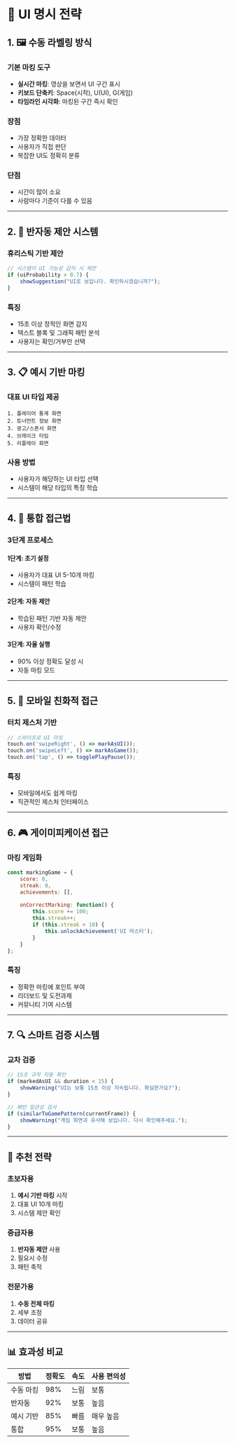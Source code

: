 # 🎨 UI 명시 전략

## 1. 🖼️ 수동 라벨링 방식

### 기본 마킹 도구
- **실시간 마킹**: 영상을 보면서 UI 구간 표시
- **키보드 단축키**: Space(시작), U(UI), G(게임)
- **타임라인 시각화**: 마킹된 구간 즉시 확인

### 장점
- 가장 정확한 데이터
- 사용자가 직접 판단
- 복잡한 UI도 정확히 분류

### 단점
- 시간이 많이 소요
- 사람마다 기준이 다를 수 있음

---

## 2. 🤖 반자동 제안 시스템

### 휴리스틱 기반 제안
```javascript
// 시스템이 UI 가능성 감지 시 제안
if (uiProbability > 0.7) {
    showSuggestion("UI로 보입니다. 확인하시겠습니까?");
}
```

### 특징
- 15초 이상 정적인 화면 감지
- 텍스트 블록 및 그래픽 패턴 분석
- 사용자는 확인/거부만 선택

---

## 3. 📋 예시 기반 마킹

### 대표 UI 타입 제공
```
1. 플레이어 통계 화면
2. 토너먼트 정보 화면
3. 광고/스폰서 화면
4. 브레이크 타임
5. 리플레이 화면
```

### 사용 방법
- 사용자가 해당하는 UI 타입 선택
- 시스템이 해당 타입의 특징 학습

---

## 4. 🎯 통합 접근법

### 3단계 프로세스

#### 1단계: 초기 설정
- 사용자가 대표 UI 5-10개 마킹
- 시스템이 패턴 학습

#### 2단계: 자동 제안
- 학습된 패턴 기반 자동 제안
- 사용자 확인/수정

#### 3단계: 자율 실행
- 90% 이상 정확도 달성 시
- 자동 마킹 모드

---

## 5. 📱 모바일 친화적 접근

### 터치 제스처 기반
```javascript
// 스와이프로 UI 마킹
touch.on('swipeRight', () => markAsUI());
touch.on('swipeLeft', () => markAsGame());
touch.on('tap', () => togglePlayPause());
```

### 특징
- 모바일에서도 쉽게 마킹
- 직관적인 제스처 인터페이스

---

## 6. 🎮 게이미피케이션 접근

### 마킹 게임화
```javascript
const markingGame = {
    score: 0,
    streak: 0,
    achievements: [],
    
    onCorrectMarking: function() {
        this.score += 100;
        this.streak++;
        if (this.streak > 10) {
            this.unlockAchievement('UI 마스터');
        }
    }
};
```

### 특징
- 정확한 마킹에 포인트 부여
- 리더보드 및 도전과제
- 커뮤니티 기여 시스템

---

## 7. 🔍 스마트 검증 시스템

### 교차 검증
```javascript
// 15초 규칙 자동 확인
if (markedAsUI && duration < 15) {
    showWarning("UI는 보통 15초 이상 지속됩니다. 확실한가요?");
}

// 패턴 일관성 검사
if (similarToGamePattern(currentFrame)) {
    showWarning("게임 화면과 유사해 보입니다. 다시 확인해주세요.");
}
```

---

## 🎯 추천 전략

### 초보자용
1. **예시 기반 마킹** 시작
2. 대표 UI 10개 마킹
3. 시스템 제안 확인

### 중급자용
1. **반자동 제안** 사용
2. 필요시 수정
3. 패턴 축적

### 전문가용
1. **수동 전체 마킹**
2. 세부 조정
3. 데이터 공유

---

## 📊 효과성 비교

| 방법 | 정확도 | 속도 | 사용 편의성 |
|------|--------|------|------------|
| 수동 마킹 | 98% | 느림 | 보통 |
| 반자동 | 92% | 보통 | 높음 |
| 예시 기반 | 85% | 빠름 | 매우 높음 |
| 통합 | 95% | 보통 | 높음 |
